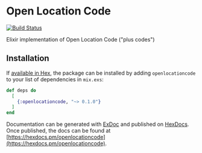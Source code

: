 # Open Location Code
[![Build Status](https://travis-ci.org/autodidaddict/openlocationcode.svg?branch=master)](https://travis-ci.org/autodidaddict/openlocationcode)

Elixir implementation of Open Location Code ("plus codes")

## Installation

If [available in Hex](https://hex.pm/docs/publish), the package can be installed
by adding `openlocationcode` to your list of dependencies in `mix.exs`:

```elixir
def deps do
  [
    {:openlocationcode, "~> 0.1.0"}
  ]
end
```

Documentation can be generated with [ExDoc](https://github.com/elixir-lang/ex_doc)
and published on [HexDocs](https://hexdocs.pm). Once published, the docs can
be found at [https://hexdocs.pm/openlocationcode](https://hexdocs.pm/openlocationcode).

